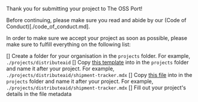Thank you for submitting your project to The OSS Port!

Before continuing, please make sure you read and abide by our (Code of Conduct)[./code_of_conduct.md].

In order to make sure we accept your project as soon as possible, please make sure to fulfill everything on the following list:

[] Create a folder for your organisation in the `projects` folder. For example, `./projects/distributeaid`
[] Copy [this template](./projects/sample.mdx) into in the `projects` folder and name it after your project. For example, `./projects/distributeaid/shipment-tracker.mdx`
[] Copy [this file]() into in the `projects` folder and name it after your project. For example, `./projects/distributeaid/shipment-tracker.mdx`
[] Fill out your project's details in the file metadata


